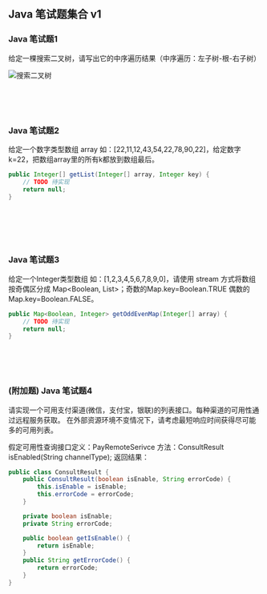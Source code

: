 ## Java 笔试题集合 v1

### Java 笔试题1

给定一棵搜索二叉树，请写出它的中序遍历结果（中序遍历：左子树-根-右子树）
                
![搜索二叉树](https://upload.wikimedia.org/wikipedia/commons/d/da/Binary_search_tree.svg)

<br/>
<br/>
<br/>

### Java 笔试题2

给定一个数字类型数组 array 如：[22,11,12,43,54,22,78,90,22]，给定数字k=22，把数组array里的所有k都放到数组最后。

```java
public Integer[] getList(Integer[] array, Integer key) {
    // TODO 待实现
    return null;
}
```

<br/>
<br/>
<br/>
<br/>

### Java 笔试题3

给定一个Integer类型数组 如：[1,2,3,4,5,6,7,8,9,0]，请使用 stream 方式将数组按奇偶区分成 Map<Boolean, List<Integer>>；奇数的Map.key=Boolean.TRUE 偶数的Map.key=Boolean.FALSE。

```java
public Map<Boolean, Integer> getOddEvenMap(Integer[] array) {
    // TODO 待实现
    return null;
}
```

<br/>
<br/>
<br/>

### (附加题) Java 笔试题4

请实现一个可用支付渠道(微信，支付宝，银联)的列表接口。每种渠道的可用性通过远程服务获取。 在外部资源环境不变情况下，请考虑最短响应时间获得尽可能多的可用列表。

假定可用性查询接口定义：PayRemoteSerivce 方法：ConsultResult isEnabled(String channelType); 返回结果：

```java
public class ConsultResult {
    public ConsultResult(boolean isEnable, String errorCode) {
        this.isEnable = isEnable;
        this.errorCode = errorCode;
    }

    private boolean isEnable;
    private String errorCode;

    public boolean getIsEnable() {
        return isEnable;
    }
    public String getErrorCode() {
        return errorCode;
    }
}
```